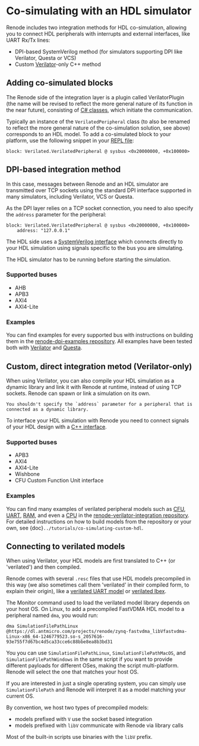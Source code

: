# Co-simulating with an HDL simulator

Renode includes two integration methods for HDL co-simulation, allowing you to connect HDL peripherals with interrupts and external interfaces, like UART Rx/Tx lines:

* DPI-based SystemVerilog method (for simulators supporting DPI like Verilator, Questa or VCS)
* Custom [Verilator](https://www.veripool.org/verilator/)-only C++ method

## Adding co-simulated blocks

The Renode side of the integration layer is a plugin called VerilatorPlugin (the name will be revised to reflect the more general nature of its function in the near future), consisting of [C# classes](https://github.com/renode/renode/tree/master/src/Plugins/VerilatorPlugin), which initiate the communication.

Typically an instance of the `VerilatedPeripheral` class (to also be renamed to reflect the more general nature of the co-simulation solution, see above) corresponds to an HDL model.
To add a co-simulated block to your platform, use the following snippet in your [REPL file](https://renode.readthedocs.io/en/latest/basic/describing_platforms.html#describing-platforms):

```none
block: Verilated.VerilatedPeripheral @ sysbus <0x20000000, +0x100000>
```

## DPI-based integration method

In this case, messages between Renode and an HDL simulator are transmitted over TCP sockets using the standard DPI interface supported in many simulators, including Verilator, VCS or Questa.

As the DPI layer relies on a TCP socket connection, you need to also specify the `address` parameter for the peripheral:

```none
block: Verilated.VerilatedPeripheral @ sysbus <0x20000000, +0x100000>
    address: "127.0.0.1"
```

The HDL side uses a [SystemVerilog interface](https://github.com/renode/renode/tree/master/src/Plugins/VerilatorPlugin/VerilatorIntegrationLibrary/hdl) which connects directly to your HDL simulation using signals specific to the bus you are simulating.

The HDL simulator has to be running before starting the simulation.

### Supported buses

* AHB
* APB3
* AXI4
* AXI4-Lite

### Examples

You can find examples for every supported bus with instructions on building them in the [renode-dpi-examples repository](https://github.com/antmicro/renode-dpi-examples).
All examples have been tested both with [Verilator](https://www.veripool.org/verilator/) and [Questa](https://www.intel.com/content/www/us/en/software/programmable/quartus-prime/questa-edition.html).

## Custom, direct integration metod (Verilator-only)

When using Verilator, you can also compile your HDL simulation as a dynamic library and link it with Renode at runtime, instead of using TCP sockets.
Renode can spawn or link a simulation on its own.

```{note}
You shouldn't specify the `address` parameter for a peripheral that is connected as a dynamic library.
```

To interface your HDL simulation with Renode you need to connect signals of your HDL design with a [C++ interface](https://github.com/renode/renode/tree/master/src/Plugins/VerilatorPlugin/VerilatorIntegrationLibrary/src).

### Supported buses

* APB3
* AXI4
* AXI4-Lite
* Wishbone
* CFU Custom Function Unit interface

### Examples

You can find many examples of verilated peripheral models such as [CFU](https://github.com/antmicro/renode-verilator-integration/tree/master/samples/cfu_basic), [UART](https://github.com/antmicro/renode-verilator-integration/tree/master/samples/uartlite), [RAM](https://github.com/antmicro/renode-verilator-integration/tree/master/samples/ram), and even a [CPU](https://github.com/antmicro/renode-verilator-integration/tree/master/samples/cpu_ibex) in the [renode-verilator-integration repository](https://github.com/antmicro/renode-verilator-integration).
For detailed instructions on how to build models from the repository or your own, see {doc}`../tutorials/co-simulating-custom-hdl`.

## Connecting to verilated models

When using Verilator, your HDL models are first translated to C++ (or 'verilated') and then compiled.

Renode comes with several `.resc` files that use HDL models precompiled in this way (we also sometimes call them 'verilated' in their compiled form, to explain their origin), like a [verilated UART model](https://github.com/renode/renode/blob/master/scripts/single-node/riscv_verilated_liteuart.resc) or [verilated Ibex](https://github.com/renode/renode/blob/master/scripts/single-node/verilated_ibex.resc).

The Monitor command used to load the verilated model library depends on your host OS.
On Linux, to add a precompiled FastVDMA HDL model to a peripheral named `dma`, you would run:

```none
dma SimulationFilePathLinux @https://dl.antmicro.com/projects/renode/zynq-fastvdma_libVfastvdma-Linux-x86_64-1246779523.so-s_2057616-93e755f7d67bc4d5ca33cce6c88bbe8ea8b3bd31
```

You you can use `SimulationFilePathLinux`, `SimulationFilePathMacOS`, and `SimulationFilePathWindows` in the same script if you want to provide different payloads for different OSes, making the script multi-platform.
Renode will select the one that matches your host OS.

If you are interested in just a single operating system, you can simply use `SimulationFilePath` and Renode will interpret it as a model matching your current OS.

By convention, we host two types of precompiled models:
* models prefixed with `V` use the socket based integration
* models prefixed with `libV` communicate with Renode via library calls

Most of the built-in scripts use binaries with the `libV` prefix.